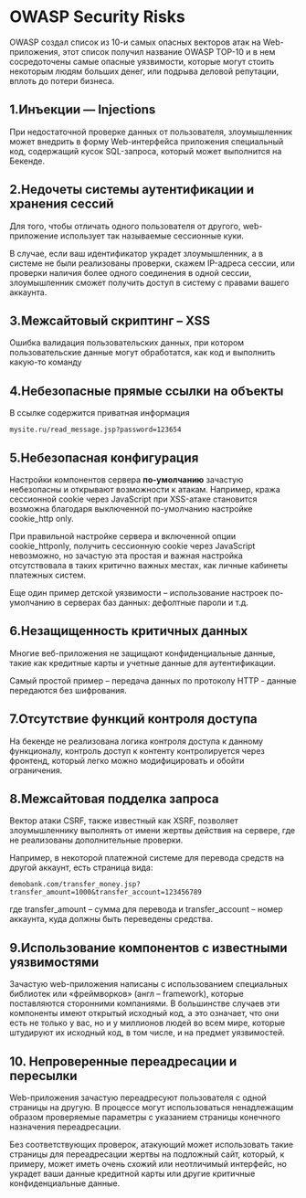 # OWASP Security Risks

OWASP создал список из 10-и самых опасных векторов атак на Web-приложения, этот список получил название OWASP TOP-10 и в нем сосредоточены самые опасные уязвимости, которые могут стоить некоторым людям больших денег, или подрыва деловой репутации, вплоть до потери бизнеса.


## 1.Инъекции — Injections
При недостаточной проверке данных от пользователя, злоумышленник может внедрить в форму Web-интерфейса приложения специальный код, содержащий кусок SQL-запроса, который может выполнится на Бекенде.

## 2.Недочеты системы аутентификации и хранения сессий
Для того, чтобы отличать одного пользователя от другого, web-приложение использует так называемые сессионные куки. 

В случае, если ваш идентификатор украдет злоумышленник, а в системе не были реализованы проверки, скажем IP-адреса сессии, или проверки наличия более одного соединения в одной сессии, злоумышленник сможет получить доступ в систему с правами вашего аккаунта. 

## 3.Межсайтовый скриптинг – XSS
Ошибка валидация пользовательских данных, при котором пользовательские данные могут обработатся, как код и выполнить какую-то команду

## 4.Небезопасные прямые ссылки на объекты
В ссылке содержится приватная информация

`mysite.ru/read_message.jsp?password=123654`

## 5.Небезопасная конфигурация
Настройки компонентов сервера **по-умолчанию** зачастую небезопасны и открывают возможности к атакам. Например, кража сессионной cookie через JavaScript при XSS-атаке становится возможна благодаря выключенной по-умолчанию настройке cookie_http only.

При правильной настройке сервера и включенной опции cookie_httponly, получить сессионную cookie через JavaScript невозможно, но зачастую эта простая и важная настройка отсутствовала в таких критично важных местах, как личные кабинеты платежных систем.

Еще один пример детской уязвимости – использование настроек по-умолчанию в серверах баз данных: дефолтные пароли и т.д.

## 6.Незащищенность критичных данных
Многие веб-приложения не защищают конфиденциальные данные, такие как кредитные карты и учетные данные для аутентификации.

Самый простой пример – передача данных по протоколу HTTP - данные передаются без шифрования.

## 7.Отсутствие функций контроля доступа
На бекенде не реализована логика контроля доступа к данному функционалу, контроль доступ к контенту контролируется через фронтенд, который легко можно модифицировать и обойти ограничения.

## 8.Межсайтовая подделка запроса
Вектор атаки CSRF, также известный как XSRF, позволяет злоумышленнику выполнять от имени жертвы действия на сервере, где не реализованы дополнительные проверки.

Например, в некоторой платежной системе для перевода средств на другой аккаунт, есть страница вида:

`demobank.com/transfer_money.jsp?transfer_amount=1000&transfer_account=123456789`

где transfer_amount – сумма для перевода и transfer_account – номер аккаунта, куда должны быть переведены средства.

## 9.Использование компонентов с известными уязвимостями
Зачастую web-приложения написаны с использованием специальных библиотек или «фреймворков» (англ – framework), которые поставляются сторонними компаниями. В большинстве случаев эти компоненты имеют открытый исходный код, а это означает, что они есть не только у вас, но и у миллионов людей во всем мире, которые штудируют их исходный код, в том числе, и на предмет уязвимостей.

## 10. Непроверенные переадресации и пересылки
Web-приложения зачастую переадресуют пользователя с одной страницы на другую. В процессе могут использоваться ненадлежащим образом проверяемые параметры с указанием страницы конечного назначения переадресации.

Без соответствующих проверок, атакующий может использовать такие страницы для переадресации жертвы на подложный сайт, который, к примеру, может иметь очень схожий или неотличимый интерфейс, но украдет ваши данные кредитной карты или другие критичные конфиденциальные данные.